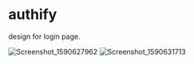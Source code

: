 # authify


design for login page.

![Screenshot_1590627962](https://user-images.githubusercontent.com/33738946/83093587-03f7bb80-a0a0-11ea-8bcb-f444ef46a2e3.png)
![Screenshot_1590631713](https://user-images.githubusercontent.com/33738946/83093603-0a863300-a0a0-11ea-9fba-9c2118829390.png)
